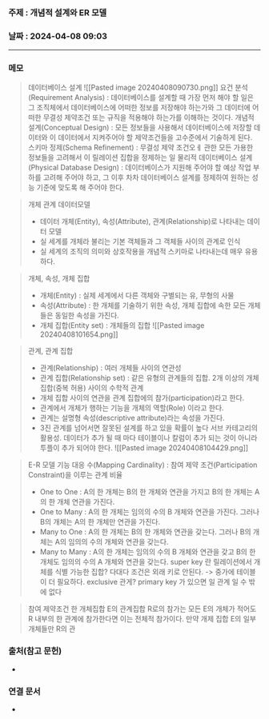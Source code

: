 ### 주제 : 개념적 설계와 ER 모델

### 날짜 : 2024-04-08 09:03
----
### 메모
> 데이터베이스 설계
> ![[Pasted image 20240408090730.png]]
> 요건 분석(Requirement Analysis) : 데이터베이스를 설계할 때 가장 먼저 해야 할 일은 그 조직체에서 데이터베이스에 어떠한 정보를 저장해야 하는가와 그 데이터에 어떠한 무결성 제약조건 또는 규직을 적용해야 하는가를 이해하는 것이다.
> 개념적 설계(Conceptual Design) : 모든 정보들을 사용해서 데이터베이스에 저장할 데이터와 이 데이터에서 지켜주어야 할 제약조건들을 고수준에서 기술하게 된다.
> 스키마 정제(Schema Refinement) : 무결성 제약 조건오ㅔ 관한 모든 가용한 정보들을 고려해서 이 릴레이션 집합을 정제하는 일
> 물리적 데이터베이스 설계(Physical Database Design) : 데이터베이스가 지원해 주어야 할 예상 작업 부하를 고려해 주어야 하고, 그 이후 차차 데이터베이스 설계를 정제하여 원하는 성능 기준에 맞도록 해 주어야 한다.

> 개체 관계 데이터모델
> 	- 데이터 개체(Entity), 속성(Attribute), 관계(Relationship)로 나타내는 데이터 모델
> 	- 실 세계를 개체라 불리는 기본 객체들과 그 객체들 사이의 관계로 인식
> 	- 실 세계의 조직의 의미와 상호작용을 개념적 스키마로 나타내는데 매우 유용하다.

> 개체, 속성, 개체 집합
> 	- 개체(Entity) : 실제 세계에서 다른 객체와 구별되는 유, 무형의 사물
> 	- 속성(Attribute) : 한 개체를 기술하기 위한 속성, 개체 집합에 속한 모든 개체들은 동일한 속성을 가진다.
> 	- 개체 집합(Entity set) : 개체들의 집합
> ![[Pasted image 20240408101654.png]]

> 관계, 관계 집합
> 	- 관계(Relationship) : 여러 개체들 사이의 연관성
> 	- 관계 집합(Relationship set) : 같은 유형의 관계들의 집합. 2개 이상의 개체집합(중복 허용) 사이의 수학적 관계
> 	- 개체 집합 사이의 연관을 관계 집합에의 참가(participation)라고 한다.
> 	- 관계에서 개체가 행하는 기능을 개체의 역할(Role) 이라고 한다.
> 	- 관계는 설명형 속성(descriptive attribute)라는 속성을 가진다.
> 	- 3진 관계를 넘어서면 잘못된 설계를 하고 있을 확률이 높다
> 서브 카테고리의 활용성.
> 데이터가 추가 될 때 마다 테이블이나 칼럼이 추가 되는 것이 아니라 투플이 추가 되어야 한다.
> ![[Pasted image 20240408104429.png]]

> E-R 모델 기능
> 대응 수(Mapping Cardinality) : 참여 제약 조건(Participation Constraint)을 이루는 관계 비율
> 	- One to One : A의 한 개체는 B의 한 개체와 연관을 가지고 B의 한 개체는 A의 한 개체 연관을 가진다.
> 	- One to Many : A의 한 개체는 임의의 수의 B 개체와 연관을 가진다. 그러나 B의 개체는 A의 한 개체만 연관을 가진다.
> 	- Many to One : A의 한 개체는 B의 한 개체와 연관을 갖는다. 그러나 B의 개체는 A의 임의의 수의 개체와 연관을 갖는다.
> 	- Many to Many : A의 한 개체는 임의의 수의 B 개체와 연관을 갖고 B의 한 개체도 임의의 수의 A 개체와 연관을 갖는다.
> super key 란 릴레이션에서 개체를 식별 가능한 집합?
> 다대다 조건은 외래 키로 안된다. -> 중가에 테이블이 더 필요하다.
> exclusive 관게?
> primary key 가 있으면 일 관계 일 수 밖에 없다

> 참여 제약조건
> 한 개체집합 E의 관계집합 R로의 참가는 모든 E의 개체가 적어도 R 내부의 한 관계에 참가한다면 이는 전체적 참가이다.
> 만약 개제 집합 E의 일부 개체들만 R의 관


### 출처(참고 문헌)
-

### 연결 문서
-

